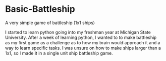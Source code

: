# Basic-Battleship
A very simple game of battleship (1x1 ships)

I started to learn python going into my freshman year at Michigan State University.
After a week of learning python, I wanted to to make battleship as my first game as a challenge as to how my brain would approach it and a way to learn specific tasks.
I was unsure on how to make ships larger than a 1x1, so I made it in a single unit ship battleship game.
